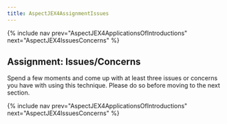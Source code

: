 ```yaml
---
title: AspectJEX4AssignmentIssues
---
```

{% include nav prev="AspectJEX4ApplicationsOfIntroductions" next="AspectJEX4IssuesConcerns" %}

## Assignment: Issues/Concerns
Spend a few moments and come up with at least three issues or concerns you have with using this technique. Please do so before moving to the next section.

{% include nav prev="AspectJEX4ApplicationsOfIntroductions" next="AspectJEX4IssuesConcerns" %}
